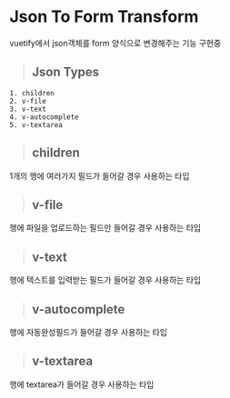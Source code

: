 # Json To Form Transform

vuetify에서 json객체를 form 양식으로 변경해주는 기능 구현중

> ## Json Types

    1. children
    2. v-file
    3. v-text
    4. v-autocomplete
    5. v-textarea

> ## children

1개의 행에 여러가지 필드가 들어갈 경우 사용하는 타입

> ## v-file

행에 파일을 업로드하는 필드만 들어갈 경우 사용하는 타입

> ## v-text

행에 텍스트를 입력받는 필드가 들어갈 경우 사용하는 타입

> ## v-autocomplete

행에 자동완성필드가 들어갈 경우 사용하는 타입

> ## v-textarea

행에 textarea가 들어갈 경우 사용하는 타입
